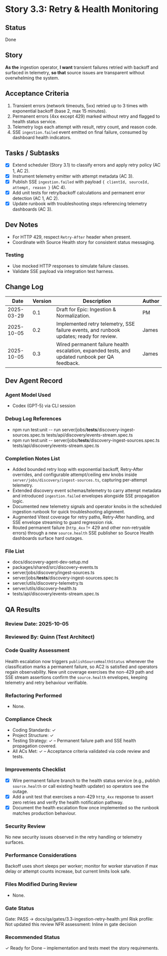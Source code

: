 # Story 3.3: Retry & Health Monitoring

## Status
Done

## Story
**As the** ingestion operator,
**I want** transient failures retried with backoff and surfaced in telemetry,
**so that** source issues are transparent without overwhelming the system.

## Acceptance Criteria
1. Transient errors (network timeouts, 5xx) retried up to 3 times with exponential backoff (base 2, max 15 minutes).
2. Permanent errors (4xx except 429) marked without retry and flagged to health status service.
3. Telemetry logs each attempt with result, retry count, and reason code.
4. SSE `ingestion.failed` event emitted on final failure, consumed by dashboard health indicators.

## Tasks / Subtasks
- [x] Extend scheduler (Story 3.1) to classify errors and apply retry policy (AC 1, AC 2).
- [x] Instrument telemetry emitter with attempt metadata (AC 3).
- [x] Publish SSE `ingestion.failed` with payload `{ clientId, sourceId, attempt, reason }` (AC 4).
- [x] Add unit tests for retry/backoff calculations and permanent error detection (AC 1, AC 2).
- [x] Update runbook with troubleshooting steps referencing telemetry dashboards (AC 3).

## Dev Notes
- For HTTP 429, respect `Retry-After` header when present.
- Coordinate with Source Health story for consistent status messaging.

### Testing
- Use mocked HTTP responses to simulate failure classes.
- Validate SSE payload via integration test harness.

## Change Log
| Date | Version | Description | Author |
|------|---------|-------------|--------|
| 2025-03-29 | 0.1 | Draft for Epic: Ingestion & Normalization. | PM |
| 2025-10-05 | 0.2 | Implemented retry telemetry, SSE failure events, and runbook updates; ready for review. | James |
| 2025-10-05 | 0.3 | Wired permanent failure health escalation, expanded tests, and updated runbook per QA feedback. | James |

## Dev Agent Record

### Agent Model Used
- Codex (GPT-5) via CLI session

### Debug Log References
- npm run test:unit -- run server/jobs/__tests__/discovery-ingest-sources.spec.ts tests/api/discovery/events-stream.spec.ts
- npm run test:unit -- server/jobs/__tests__/discovery-ingest-sources.spec.ts tests/api/discovery/events-stream.spec.ts

### Completion Notes List
- Added bounded retry loop with exponential backoff, Retry-After overrides, and configurable attempt/ceiling env knobs inside `server/jobs/discovery/ingest-sources.ts`, capturing per-attempt telemetry.
- Extended discovery event schemas/telemetry to carry attempt metadata and introduced `ingestion.failed` envelopes alongside SSE propagation logic.
- Documented new telemetry signals and operator knobs in the scheduled ingestion runbook for quick troubleshooting alignment.
- Augmented Vitest coverage for retry paths, Retry-After handling, and SSE envelope streaming to guard regression risk.
- Routed permanent failure (`http_4xx` != 429 and other non-retryable errors) through a new `source.health` SSE publisher so Source Health dashboards surface hard outages.

### File List
- docs/discovery-agent-dev-setup.md
- packages/shared/src/discovery-events.ts
- server/jobs/discovery/ingest-sources.ts
- server/jobs/__tests__/discovery-ingest-sources.spec.ts
- server/utils/discovery-telemetry.ts
- server/utils/discovery-health.ts
- tests/api/discovery/events-stream.spec.ts
## QA Results

### Review Date: 2025-10-05

### Reviewed By: Quinn (Test Architect)

### Code Quality Assessment
Health escalation now triggers `publishSourceHealthStatus` whenever the classification marks a permanent failure, so AC2 is satisfied and operators regain observability. New unit coverage exercises the non-429 path and SSE stream assertions confirm the `source.health` envelopes, keeping telemetry and retry behaviour verifiable.

### Refactoring Performed
- None.

### Compliance Check
- Coding Standards: ✓
- Project Structure: ✓
- Testing Strategy: ✓ – Permanent failure path and SSE health propagation covered.
- All ACs Met: ✓ – Acceptance criteria validated via code review and tests.

### Improvements Checklist
- [x] Wire permanent failure branch to the health status service (e.g., publish `source.health` or call existing health updater) so operators see the outage.
- [x] Add a unit test that exercises a non-429 `http_4xx` response to assert zero retries and verify the health notification pathway.
- [x] Document the health escalation flow once implemented so the runbook matches production behaviour.

### Security Review
No new security issues observed in the retry handling or telemetry surfaces.

### Performance Considerations
Backoff uses short sleeps per worker; monitor for worker starvation if max delay or attempt counts increase, but current limits look safe.

### Files Modified During Review
- None.

### Gate Status
Gate: PASS → docs/qa/gates/3.3-ingestion-retry-health.yml
Risk profile: Not updated this review
NFR assessment: Inline in gate decision

### Recommended Status
✓ Ready for Done – implementation and tests meet the story requirements.
